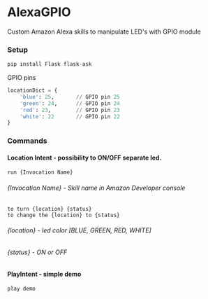 # AlexaGPIO

Custom Amazon Alexa skills to manipulate LED's with GPIO module


### Setup

```python
pip install Flask flask-ask
```

GPIO pins
```python
locationDict = {
    'blue': 25,       // GPIO pin 25
    'green': 24,      // GPIO pin 24
    'red': 23,        // GPIO pin 23
    'white': 22       // GPIO pin 22
}
```

### Commands

#### Location Intent - possibility to ON/OFF separate led.

```
run {Invocation Name}
```
######     {Invocation Name} - Skill name in Amazon Developer console


```
to turn {location} {status}
to change the {location} to {status}
```
###### {location} - led color [BLUE, GREEN, RED, WHITE]
###### {status} - ON or OFF


#### PlayIntent - simple demo 
```
play demo
```
